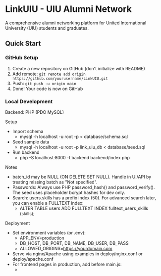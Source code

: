 # LinkUIU - UIU Alumni Network

A comprehensive alumni networking platform for United International University (UIU) students and graduates.

## Quick Start

### GitHub Setup
1. Create a new repository on GitHub (don't initialize with README)
2. Add remote: `git remote add origin https://github.com/yourusername/LinkUIU.git`
3. Push: `git push -u origin main`
4. Done! Your code is now on GitHub

### Local Development
Backend: PHP (PDO MySQL)

Setup
- Import schema
  - mysql -h localhost -u root -p < database/schema.sql
- Seed sample data
  - mysql -h localhost -u root -p link_uiu_db < database/seed.sql
- Run backend
  - php -S localhost:8000 -t backend backend/index.php

Notes
- batch_id may be NULL (ON DELETE SET NULL). Handle in UI/API by treating missing batch as "Not specified".
- Passwords: Always use PHP password_hash() and password_verify(). The seed uses placeholder bcrypt hashes for dev only.
- Search: users.skills has a prefix index (50). For advanced search later, you can enable a FULLTEXT index:
  - ALTER TABLE users ADD FULLTEXT INDEX fulltext_users_skills (skills);

Deployment
- Set environment variables (or .env):
  - APP_ENV=production
  - DB_HOST, DB_PORT, DB_NAME, DB_USER, DB_PASS
  - ALLOWED_ORIGINS=https://yourdomain.com
- Serve via nginx/Apache using examples in deploy/nginx.conf or deploy/apache.conf
- For frontend pages in production, add before main.js:
  - <script>window.APP_API_BASE='https://api.yourdomain.com';</script>


